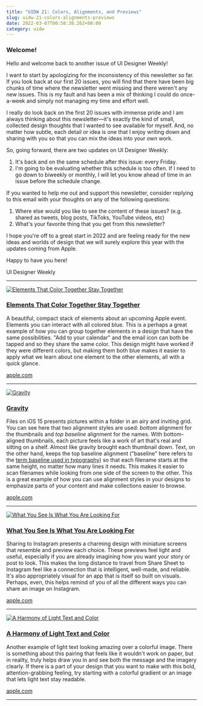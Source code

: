 ```yaml
---
title: "UIDW 21: Colors, Alignments, and Previews"
slug: uidw-21-colors-alignments-previews
date: 2022-03-07T00:58:38.262+00:00
category: uidw
---
```


### Welcome!

Hello and welcome back to another issue of UI Designer Weekly!

I want to start by apologizing for the inconsistency of this newsletter so far. If you look back at our first 20 issues, you will find that there have been big chunks of time where the newsletter went missing and there weren't any new issues. This is my fault and has been a mix of thinking I could do once-a-week and simply not managing my time and effort well.

I really do look back on the first 20 issues with immense pride and I am always thinking about this newsletter—it's exactly the kind of small, collected design thoughts that I wanted to see available for myself. And, no matter how subtle, each detail or idea is one that I enjoy writing down and sharing with you so that you can mix the ideas into your own work.

So, going forward, there are two updates on UI Designer Weekly:

1. It's back and on the same schedule after this issue: every Friday.
2. I'm going to be evaluating whether this schedule is too often. If I need to go down to biweekly or monthly, I will let you know ahead of time in an issue before the schedule change.

If you wanted to help me out and support this newsletter, consider replying to this email with your thoughts on any of the following questions:

1. Where else would you like to see the content of these issues? (e.g. shared as tweets, blog posts, TikToks, YouTube videos, etc)
2. What's your favorite thing that you get from this newsletter?

I hope you're off to a great start in 2022 and are feeling ready for the new ideas and worlds of design that we will surely explore this year with the updates coming from Apple.

Happy to have you here!

UI Designer Weekly

---

[![](https://assets.sahandnayebaziz.org/elements-that-color-together-stay-together.jpeg "Elements That Color Together Stay Together")](https://cur.at/6606h1G?m=web)

### [Elements That Color Together Stay Together](https://cur.at/6606h1G?m=web)

A beautiful, compact stack of elements about an upcoming Apple event. Elements you can interact with all colored blue. This is a perhaps a great example of how you can group together elements in a design that have the same possibilities. "Add to your calendar" and the email icon can both be tapped and so they share the same color. This design might have worked if they were different colors, but making them both blue makes it easier to apply what we learn about one element to the other elements, all with a quick glance.

[apple.com](https://cur.at/6606h1G?m=web)

---

[![](https://assets.sahandnayebaziz.org/gravity.jpeg "Gravity")](https://cur.at/fVGy98N?m=web)

### [Gravity](https://cur.at/fVGy98N?m=web)

Files on iOS 15 presents pictures within a folder in an airy and inviting grid. You can see here that two alignment styles are used: _bottom_ alignment for the thumbnails and _top baseline_ alignment for the names. With bottom-aligned thumbnails, each picture feels like a work of art that's real and sitting on a shelf. Almost like gravity brought each thumbnail down. Text, on the other hand, keeps the top baseline alignment ("baseline" here refers to the [term baseline used in typography](https://cur.at/Q9geWA?m=web)) so that each filename starts at the same height, no matter how many lines it needs. This makes it easier to scan filenames while looking from one side of the screen to the other. This is a great example of how you can use alignment styles in your designs to emphasize parts of your content and make collections easier to browse.

[apple.com](https://cur.at/fVGy98N?m=web)

---

[![](https://assets.sahandnayebaziz.org/what-you-see-is-what-you-are-looking-for.jpeg "What You See Is What You Are Looking For")](https://cur.at/yg6m2pZ?m=web)

### [What You See Is What You Are Looking For](https://cur.at/yg6m2pZ?m=web)

Sharing to Instagram presents a charming design with miniature screens that resemble and preview each choice. These previews feel light and useful, especially if you are already imagining how you want your story or post to look. This makes the long distance to travel from Share Sheet to Instagram feel like a connection that is intelligent, well-made, and reliable. It's also appropriately visual for an app that is itself so built on visuals. Perhaps, even, this helps remind of you of all the different ways you can share an image on Instagram.

[apple.com](https://cur.at/yg6m2pZ?m=web)

---

[![](https://assets.sahandnayebaziz.org/a-harmony-of-light-text-and-color.jpeg "A Harmony of Light Text and Color")](https://cur.at/8S0tYx4?m=web)

### [A Harmony of Light Text and Color](https://cur.at/8S0tYx4?m=web)

Another example of light text looking amazing over a colorful image. There is something about this pairing that feels like it wouldn't work on paper, but in reality, truly helps draw you in and see both the message and the imagery clearly. If there is a part of your design that you want to make with this bold, attention-grabbing feeling, try starting with a colorful gradient or an image that lets light text stay readable.

[apple.com](https://cur.at/8S0tYx4?m=web)

---
